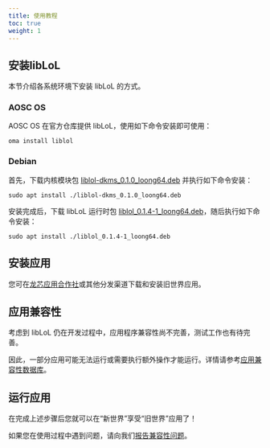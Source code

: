 ```yaml
---
title: 使用教程
toc: true
weight: 1
---
```


## 安装libLoL

本节介绍各系统环境下安装 libLoL 的方式。

### AOSC OS

AOSC OS 在官方仓库提供 libLoL，使用如下命令安装即可使用：

```
oma install liblol
```

### Debian

首先，下载内核模块包 [liblol-dkms_0.1.0_loong64.deb](https://github.com/AOSC-Dev/la_ow_syscall/releases/download/debian%2F0.1.0/liblol-dkms_0.1.0_loong64.deb) 并执行如下命令安装：

```
sudo apt install ./liblol-dkms_0.1.0_loong64.deb
```

安装完成后，下载 libLoL 运行时包 [liblol_0.1.4-1_loong64.deb](https://github.com/AOSC-Dev/liblol/releases/download/debian%2Fv0.1.4-1/liblol_0.1.4-1_loong64.deb)，随后执行如下命令安装：

```
sudo apt install ./liblol_0.1.4-1_loong64.deb
```

## 安装应用

您可在[龙芯应用合作社](http://app.loongapps.cn/#/home)或其他分发渠道下载和安装旧世界应用。

## 应用兼容性

考虑到 libLoL 仍在开发过程中，应用程序兼容性尚不完善，测试工作也有待完善。

因此，一部分应用可能无法运行或需要执行额外操作才能运行。详情请参考[应用兼容性数据库](/docs/apps)。

## 运行应用

在完成上述步骤后您就可以在“新世界”享受“旧世界”应用了！

如果您在使用过程中遇到问题，请向我们[报告兼容性问题](/docs/report/)。
